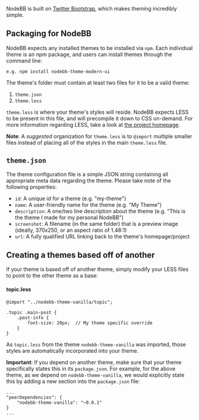 NodeBB is built on [Twitter Bootstrap](twitter.github.com/bootstrap/), which makes theming incredibly simple.

## Packaging for NodeBB

NodeBB expects any installed themes to be installed via `npm`. Each individual theme is an npm package, and users can install themes through the command line:

    e.g. npm install nodebb-theme-modern-ui

The theme's folder must contain at least two files for it to be a valid theme:

1. `theme.json`
1. `theme.less`

`theme.less` is where your theme's styles will reside. NodeBB expects LESS to be present in this file, and will precompile it down to CSS on-demand. For more information regarding LESS, take a look at [the project homepage](http://lesscss.org/).

**Note**: A _suggested_ organization for `theme.less` is to `@import` multiple smaller files instead of placing all of the styles in the main `theme.less` file.

## `theme.json`
The theme configuration file is a simple JSON string containing all appropriate meta data regarding the theme. Please take note of the following properties:

* `id`: A unique id for a theme (e.g. "my-theme")
* `name`: A user-friendly name for the theme (e.g. "My Theme")
* `description`: A one/two line description about the theme (e.g. "This is the theme I made for my personal NodeBB")
* `screenshot`: A filename (in the same folder) that is a preview image (ideally, 370x250, or an aspect ratio of 1.48:1)
* `url`: A fully qualified URL linking back to the theme's homepage/project

## Creating a themes based off of another

If your theme is based off of another theme, simply modify your LESS files to point to the other theme as a base:

#### topic.less

    @import "../nodebb-theme-vanilla/topic";

    .topic .main-post {
        .post-info {
            font-size: 20px;  // My theme specific override
        }
    }

As `topic.less` from the theme `nodebb-theme-vanilla` was imported, those styles are automatically incorporated into your theme.

**Important**: If you depend on another theme, make sure that your theme specifically states this in its `package.json`. For example, for the above theme, as we depend on `nodebb-theme-vanilla`, we would explicitly state this by adding a new section into the `package.json` file:

    ...
    "peerDependencies": {
        "nodebb-theme-vanilla": "~0.0.1"
    }
    ...